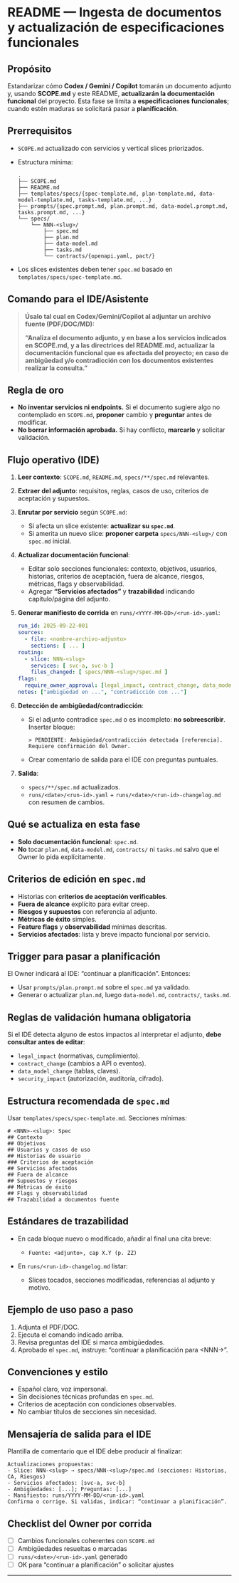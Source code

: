 # README — Ingesta de documentos y actualización de especificaciones funcionales

## Propósito

Estandarizar cómo **Codex / Gemini / Copilot** tomarán un documento adjunto y, usando **SCOPE.md** y este README, **actualizarán la documentación funcional** del proyecto. Esta fase se limita a **especificaciones funcionales**; cuando estén maduras se solicitará pasar a **planificación**.

## Prerrequisitos

* `SCOPE.md` actualizado con servicios y vertical slices priorizados.
* Estructura mínima:

  ```
  .
  ├── SCOPE.md
  ├── README.md
  ├── templates/specs/{spec-template.md, plan-template.md, data-model-template.md, tasks-template.md, ...}
  ├── prompts/{spec.prompt.md, plan.prompt.md, data-model.prompt.md, tasks.prompt.md, ...}
  └── specs/
      └── NNN-<slug>/
          ├── spec.md
          ├── plan.md
          ├── data-model.md
          ├── tasks.md
          └── contracts/{openapi.yaml, pact/}
  ```
* Los slices existentes deben tener `spec.md` basado en `templates/specs/spec-template.md`.

## Comando para el IDE/Asistente

> **Úsalo tal cual en Codex/Gemini/Copilot al adjuntar un archivo fuente (PDF/DOC/MD):**
>
> **“Analiza el documento adjunto, y en base a los servicios indicados en SCOPE.md, y a las directrices del README.md, actualizar la documentación funcional que es afectada del proyecto; en caso de ambigüedad y/o contradicción con los documentos existentes realizar la consulta.”**

## Regla de oro

* **No inventar servicios ni endpoints.** Si el documento sugiere algo no contemplado en `SCOPE.md`, **proponer** cambio y **preguntar** antes de modificar.
* **No borrar información aprobada.** Si hay conflicto, **marcarlo** y solicitar validación.

## Flujo operativo (IDE)

1. **Leer contexto**: `SCOPE.md`, `README.md`, `specs/**/spec.md` relevantes.
2. **Extraer del adjunto**: requisitos, reglas, casos de uso, criterios de aceptación y supuestos.
3. **Enrutar por servicio** según `SCOPE.md`:

   * Si afecta un slice existente: **actualizar su `spec.md`**.
   * Si amerita un nuevo slice: **proponer carpeta** `specs/NNN-<slug>/` con `spec.md` inicial.
4. **Actualizar documentación funcional**:

   * Editar solo secciones funcionales: contexto, objetivos, usuarios, historias, criterios de aceptación, fuera de alcance, riesgos, métricas, flags y observabilidad.
   * Agregar **“Servicios afectados”** y **trazabilidad** indicando capítulo/página del adjunto.
5. **Generar manifiesto de corrida** en `runs/<YYYY-MM-DD>/<run-id>.yaml`:

   ```yaml
   run_id: 2025-09-22-001
   sources:
     - file: <nombre-archivo-adjunto>
       sections: [ ... ]
   routing:
     - slice: NNN-<slug>
       services: [ svc-a, svc-b ]
       files_changed: [ specs/NNN-<slug>/spec.md ]
   flags:
     require_owner_approval: [legal_impact, contract_change, data_model_change, security_impact]
   notes: ["ambigüedad en ...", "contradicción con ..."]
   ```
6. **Detección de ambigüedad/contradicción**:

   * Si el adjunto contradice `spec.md` o es incompleto: **no sobreescribir**. Insertar bloque:

     ```
     > PENDIENTE: Ambigüedad/contradicción detectada [referencia]. Requiere confirmación del Owner.
     ```
   * Crear comentario de salida para el IDE con preguntas puntuales.
7. **Salida**:

   * `specs/**/spec.md` actualizados.
   * `runs/<date>/<run-id>.yaml` + `runs/<date>/<run-id>-changelog.md` con resumen de cambios.

## Qué se actualiza en esta fase

* **Solo documentación funcional**: `spec.md`.
* **No** tocar `plan.md`, `data-model.md`, `contracts/` ni `tasks.md` salvo que el Owner lo pida explícitamente.

## Criterios de edición en `spec.md`

* Historias con **criterios de aceptación verificables**.
* **Fuera de alcance** explícito para evitar creep.
* **Riesgos y supuestos** con referencia al adjunto.
* **Métricas de éxito** simples.
* **Feature flags** y **observabilidad** mínimas descritas.
* **Servicios afectados**: lista y breve impacto funcional por servicio.

## Trigger para pasar a planificación

El Owner indicará al IDE: “continuar a planificación”. Entonces:

* Usar `prompts/plan.prompt.md` sobre el `spec.md` ya validado.
* Generar o actualizar `plan.md`, luego `data-model.md`, `contracts/`, `tasks.md`.

## Reglas de validación humana obligatoria

Si el IDE detecta alguno de estos impactos al interpretar el adjunto, **debe consultar antes de editar**:

* `legal_impact` (normativas, cumplimiento).
* `contract_change` (cambios a API o eventos).
* `data_model_change` (tablas, claves).
* `security_impact` (autorización, auditoría, cifrado).

## Estructura recomendada de `spec.md`

Usar `templates/specs/spec-template.md`. Secciones mínimas:

```
# <NNN>-<slug>: Spec
## Contexto
## Objetivos
## Usuarios y casos de uso
## Historias de usuario
### Criterios de aceptación
## Servicios afectados
## Fuera de alcance
## Supuestos y riesgos
## Métricas de éxito
## Flags y observabilidad
## Trazabilidad a documentos fuente
```

## Estándares de trazabilidad

* En cada bloque nuevo o modificado, añadir al final una cita breve:

  * `Fuente: <adjunto>, cap X.Y (p. ZZ)`
* En `runs/<run-id>-changelog.md` listar:

  * Slices tocados, secciones modificadas, referencias al adjunto y motivo.

## Ejemplo de uso paso a paso

1. Adjunta el PDF/DOC.
2. Ejecuta el comando indicado arriba.
3. Revisa preguntas del IDE si marca ambigüedades.
4. Aprobado el `spec.md`, instruye: “continuar a planificación para \<NNN-<slug>>”.

## Convenciones y estilo

* Español claro, voz impersonal.
* Sin decisiones técnicas profundas en `spec.md`.
* Criterios de aceptación con condiciones observables.
* No cambiar títulos de secciones sin necesidad.

## Mensajería de salida para el IDE

Plantilla de comentario que el IDE debe producir al finalizar:

```
Actualizaciones propuestas:
- Slice: NNN-<slug> → specs/NNN-<slug>/spec.md (secciones: Historias, CA, Riesgos)
- Servicios afectados: [svc-a, svc-b]
- Ambigüedades: [...]; Preguntas: [...]
- Manifiesto: runs/YYYY-MM-DD/<run-id>.yaml
Confirma o corrige. Si validas, indicar: “continuar a planificación”.
```

## Checklist del Owner por corrida

* [ ] Cambios funcionales coherentes con `SCOPE.md`
* [ ] Ambigüedades resueltas o marcadas
* [ ] `runs/<date>/<run-id>.yaml` generado
* [ ] OK para “continuar a planificación” o solicitar ajustes

---

